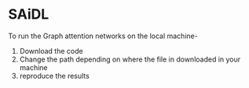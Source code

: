 # SAiDL

To run the Graph attention networks on the local machine- 
  1. Download the code
  2. Change the path depending on where the file in downloaded in your machine
  3. reproduce the results 
